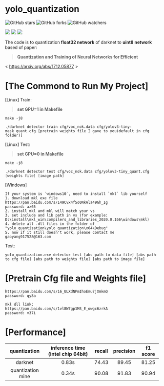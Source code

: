 # yolo_quantization
![GitHub stars](https://img.shields.io/github/stars/ArtyZe/yolo_quantization) ![GitHub forks](https://img.shields.io/github/forks/ArtyZe/yolo_quantization)  ![GitHub watchers](https://img.shields.io/github/watchers/ArtyZe/yolo_quantization)

![](https://img.shields.io/badge/LinuxCPU-Pass-brightgreen.svg?style=plastic) ![](https://img.shields.io/badge/LinuxGPU-Pass-brightgreen.svg?style=plastic) ![](https://img.shields.io/badge/WindowsCPU-Pass-brightgreen.svg?style=plastic)

The code is to quantization **float32 network** of darknet to **uint8 network** based of paper:

>**Quantization and Training of Neural Networks for Efficient**

< https://arxiv.org/abs/1712.05877 >

[The Commond to Run My Project]
=========
[Linux]
Train: 
>**set GPU=1 in Makefile**

	make -j8

	./darknet detector train cfg/voc_nok.data cfg/yolov3-tiny-mask_quant.cfg [pretrain weights file I gave to you(default in cfg folder)]

[Linux] Test:
>**set GPU=0 in Makefile**
	
	make -j8
	
	./darknet detector test cfg/voc_nok.data cfg/yolov3-tiny_quant.cfg [weights file] [image path]

[Windows]

	If your system is `windows10`, need to install `mkl` lib yourself
	1. download mkl exe file https://pan.baidu.com/s/149Cvx4fSo0NkAla49Gh_Ig 
	password: az65
	2. install mkl and mkl will match your vs
	3. set include and lib path in vs (for example: D:\install\mkl_win\compilers_and_libraries_2020.0.166\windows\mkl) 
	4. delete all .dll files in the folder of "yolo_quantization\yolo_quantization\x64\Debug"
	5. now if it still doesn't work, please contact me gaoyang917528@163.com
   
Test:

	yolo_quantization.exe detector test [abs path to data file] [abs path to cfg file] [abs path to weights file] [abs path to image file]

[Pretrain Cfg file and Weights file]
=========
	https://pan.baidu.com/s/16_ULXdNPmIhoEmu7jXmkmQ 
	password: qy8a 
	
	mkl dll link:
	https://pan.baidu.com/s/1vl8W7gp1MS_E_owgc6zrkA
	password: v37i
	
[Performance]
=========
 | quantization | inference time (intel chip 64bit) | recall | precision | f1 score |
 | :------: | :------: | :------: | :------: | :------: |
 | darknet | 0.83s | 74.43 | 89.45 | 81.25| 
 | quantization mine | 0.34s | 90.08 | 91.83 | 90.94 |


